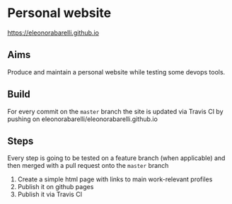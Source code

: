 # Personal website

https://eleonorabarelli.github.io

## Aims

Produce and maintain a personal website while testing some devops tools.

## Build

For every commit on the `master` branch the site is updated via Travis CI by pushing on eleonorabarelli/eleonorabarelli.github.io  

## Steps

Every step is going to be tested on a feature branch (when applicable) and then merged with a pull request onto the `master` branch

1) Create a simple html page with links to main work-relevant profiles
2) Publish it on github pages
3) Publish it via Travis CI
